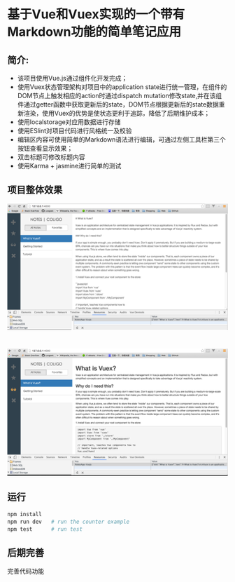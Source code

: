 基于Vue和Vuex实现的一个带有Markdown功能的简单笔记应用
======

简介:
----
- 该项目使用Vue.js通过组件化开发完成；
- 使用Vuex状态管理架构对项目中的application state进行统一管理，在组件的DOM节点上触发相应的action时通过dispatch mutation修改state,并在该组件通过getter函数中获取更新后的state，DOM节点根据更新后的state数据重新渲染，使用Vuex的优势是使状态更利于追踪，降低了后期维护成本；
- 使用localstorage对应用数据进行存储
- 使用ESlint对项目代码进行风格统一及校验
- 编辑区内容可使用简单的Markdown语法进行编辑，可通过左侧工具栏第三个按钮查看显示效果；
- 双击标题可修改标题内容
- 使用Karma + jasmine进行简单的测试

项目整体效果
-------
<div style="text-align:center;margin-bottom: 40px;">
  <img src="https://github.com/Loogeek/Project_Imgs/blob/master/NoteApp-Vue/1.png" alt="编辑页"/>
</div>
<div style="text-align:center;">
  <img src="https://github.com/Loogeek/Project_Imgs/blob/master/NoteApp-Vue/2.png" alt="编辑页"/>
</div>

运行
-------
``` bash
npm install    
npm run dev   # run the counter example
npm test      # run test
```

后期完善
-------
完善代码功能
